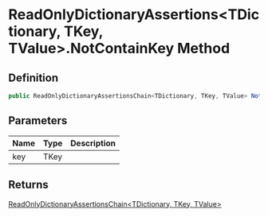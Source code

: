 # ReadOnlyDictionaryAssertions&lt;TDictionary, TKey, TValue&gt;.NotContainKey Method
## Definition

```c#
public ReadOnlyDictionaryAssertionsChain<TDictionary, TKey, TValue> NotContainKey(TKey? key);
```

## Parameters

| Name | Type | Description |
| ---- | ---- | ----------- |
| key | TKey |  |

## Returns

[ReadOnlyDictionaryAssertionsChain&lt;TDictionary, TKey, TValue&gt;](MrKWatkins.Assertions.ReadOnlyDictionaryAssertionsChain-3.md)
